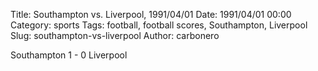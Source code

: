 Title: Southampton vs. Liverpool, 1991/04/01
Date: 1991/04/01 00:00
Category: sports
Tags: football, football scores, Southampton, Liverpool
Slug: southampton-vs-liverpool
Author: carbonero


Southampton 1 - 0 Liverpool
